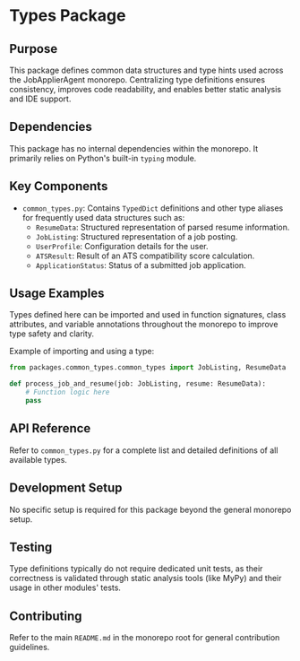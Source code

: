 # Types Package

## Purpose
This package defines common data structures and type hints used across the JobApplierAgent monorepo. Centralizing type definitions ensures consistency, improves code readability, and enables better static analysis and IDE support.

## Dependencies
This package has no internal dependencies within the monorepo. It primarily relies on Python's built-in `typing` module.

## Key Components
- `common_types.py`: Contains `TypedDict` definitions and other type aliases for frequently used data structures such as:
  - `ResumeData`: Structured representation of parsed resume information.
  - `JobListing`: Structured representation of a job posting.
  - `UserProfile`: Configuration details for the user.
  - `ATSResult`: Result of an ATS compatibility score calculation.
  - `ApplicationStatus`: Status of a submitted job application.

## Usage Examples
Types defined here can be imported and used in function signatures, class attributes, and variable annotations throughout the monorepo to improve type safety and clarity.

Example of importing and using a type:
```python
from packages.common_types.common_types import JobListing, ResumeData

def process_job_and_resume(job: JobListing, resume: ResumeData):
    # Function logic here
    pass
```

## API Reference
Refer to `common_types.py` for a complete list and detailed definitions of all available types.

## Development Setup
No specific setup is required for this package beyond the general monorepo setup.

## Testing
Type definitions typically do not require dedicated unit tests, as their correctness is validated through static analysis tools (like MyPy) and their usage in other modules' tests.

## Contributing
Refer to the main `README.md` in the monorepo root for general contribution guidelines.